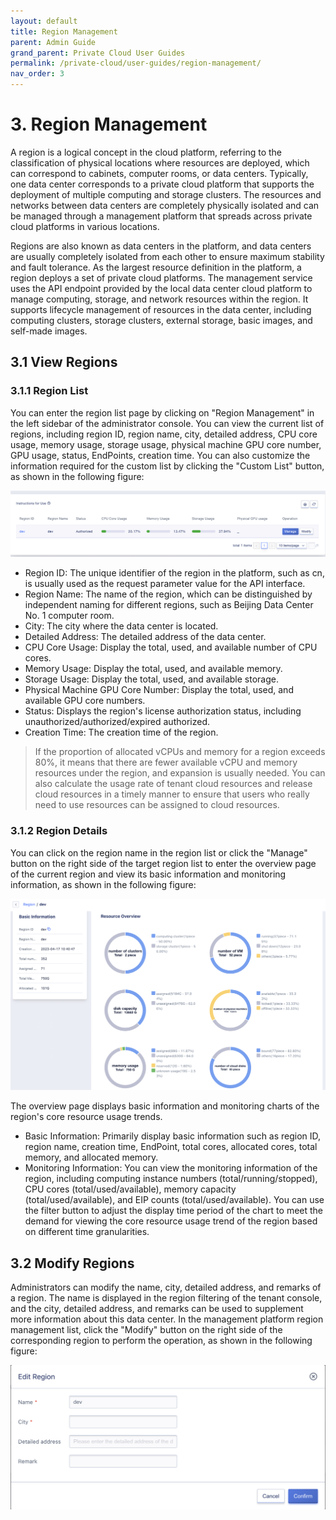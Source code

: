 ```yaml
---
layout: default
title: Region Management
parent: Admin Guide
grand_parent: Private Cloud User Guides
permalink: /private-cloud/user-guides/region-management/
nav_order: 3
---
```

# 3. Region Management

A region is a logical concept in the cloud platform, referring to the classification of physical locations where resources are deployed, which can correspond to cabinets, computer rooms, or data centers. Typically, one data center corresponds to a private cloud platform that supports the deployment of multiple computing and storage clusters. The resources and networks between data centers are completely physically isolated and can be managed through a management platform that spreads across private cloud platforms in various locations.

Regions are also known as data centers in the platform, and data centers are usually completely isolated from each other to ensure maximum stability and fault tolerance. As the largest resource definition in the platform, a region deploys a set of private cloud platforms. The management service uses the API endpoint provided by the local data center cloud platform to manage computing, storage, and network resources within the region. It supports lifecycle management of resources in the data center, including computing clusters, storage clusters, external storage, basic images, and self-made images.

## 3.1 View Regions

### 3.1.1 Region List

You can enter the region list page by clicking on "Region Management" in the left sidebar of the administrator console. You can view the current list of regions, including region ID, region name, city, detailed address, CPU core usage, memory usage, storage usage, physical machine GPU core number, GPU usage, status, EndPoints, creation time. You can also customize the information required for the custom list by clicking the "Custom List" button, as shown in the following figure:

![regionmanage](/assets/images/adminguide/regionmanage.png)

- Region ID: The unique identifier of the region in the platform, such as cn, is usually used as the request parameter value for the API interface.
- Region Name: The name of the region, which can be distinguished by independent naming for different regions, such as Beijing Data Center No. 1 computer room.
- City: The city where the data center is located.
- Detailed Address: The detailed address of the data center.
- CPU Core Usage: Display the total, used, and available number of CPU cores.
- Memory Usage: Display the total, used, and available memory.
- Storage Usage: Display the total, used, and available storage.
- Physical Machine GPU Core Number: Display the total, used, and available GPU core numbers.
- Status: Displays the region's license authorization status, including unauthorized/authorized/expired authorized.
- Creation Time: The creation time of the region.

> If the proportion of allocated vCPUs and memory for a region exceeds 80%, it means that there are fewer available vCPU and memory resources under the region, and expansion is usually needed. You can also calculate the usage rate of tenant cloud resources and release cloud resources in a timely manner to ensure that users who really need to use resources can be assigned to cloud resources.

### 3.1.2 Region Details

You can click on the region name in the region list or click the "Manage" button on the right side of the target region list to enter the overview page of the current region and view its basic information and monitoring information, as shown in the following figure:

![regiondetails](/assets/images/adminguide/regiondetails.png)

The overview page displays basic information and monitoring charts of the region's core resource usage trends.

* Basic Information: Primarily display basic information such as region ID, region name, creation time, EndPoint, total cores, allocated cores, total memory, and allocated memory.
* Monitoring Information: You can view the monitoring information of the region, including computing instance numbers (total/running/stopped), CPU cores (total/used/available), memory capacity (total/used/available), and EIP counts (total/used/available). You can use the filter button to adjust the display time period of the chart to meet the demand for viewing the core resource usage trend of the region based on different time granularities.

## 3.2 Modify Regions

Administrators can modify the name, city, detailed address, and remarks of a region. The name is displayed in the region filtering of the tenant console, and the city, detailed address, and remarks can be used to supplement more information about this data center. In the management platform region management list, click the "Modify" button on the right side of the corresponding region to perform the operation, as shown in the following figure:

![editregion](/assets/images/adminguide/editregion.png)

